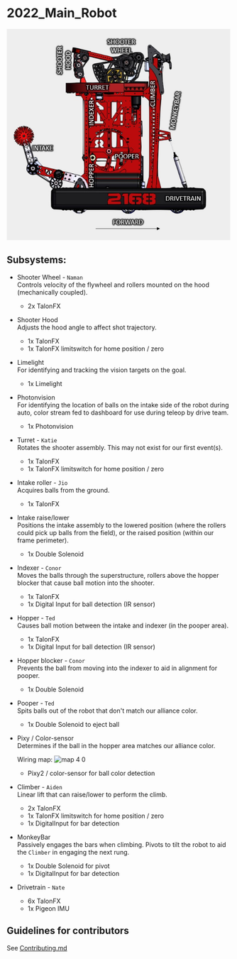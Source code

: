 # 2022_Main_Robot

![image](images/robot.jpg)

## Subsystems:

* Shooter Wheel - `Naman`  
  Controls velocity of the flywheel and rollers mounted on the hood (mechanically coupled).

  * 2x TalonFX
* Shooter Hood  
  Adjusts the hood angle to affect shot trajectory.

  * 1x TalonFX
  * 1x TalonFX limitswitch for home position / zero
* Limelight  
  For identifying and tracking the vision targets on the goal.

  * 1x Limelight
* Photonvision  
  For identifying the location of balls on the intake side of the robot during auto, color stream fed to dashboard for use during teleop by drive team.

  * 1x Photonvision
* Turret - `Katie`  
  Rotates the shooter assembly. This may not exist for our first event(s).

  * 1x TalonFX
  * 1x TalonFX limitswitch for home position / zero
* Intake roller - `Jio`  
  Acquires balls from the ground.

  * 1x TalonFX
* Intake raise/lower  
  Positions the intake assembly to the lowered position (where the rollers could pick up balls from the field),
  or the raised position (within our frame perimeter).

  * 1x Double Solenoid
* Indexer - `Conor`  
  Moves the balls through the superstructure, rollers above the hopper blocker that cause ball motion into the shooter.

  * 1x TalonFX
  * 1x Digital Input for ball detection (IR sensor)
* Hopper - `Ted`  
  Causes ball motion between the intake and indexer (in the pooper area).

  * 1x TalonFX
  * 1x Digital Input for ball detection (IR sensor)
* Hopper blocker - `Conor`  
  Prevents the ball from moving into the indexer to aid in alignment for pooper.

  * 1x Double Solenoid
* Pooper - `Ted`  
  Spits balls out of the robot that don't match our alliance color.

  * 1x Double Solenoid to eject ball
* Pixy / Color-sensor  
  Determines if the ball in the hopper area matches our alliance color.
  
  Wiring map:
  ![map 4 0](https://user-images.githubusercontent.com/74201229/154380512-f5c37b95-9532-4c1f-9e23-c7d836b86b82.png)

  * Pixy2 / color-sensor for ball color detection
* Climber - `Aiden`  
  Linear lift that can raise/lower to perform the climb.

  * 2x TalonFX
  * 1x TalonFX limitswitch for home position / zero
  * 1x DigitalInput for bar detection
* MonkeyBar  
  Passively engages the bars when climbing. Pivots to tilt the robot to aid the `Climber` in engaging the next rung.

  * 1x Double Solenoid for pivot
  * 1x DigitalInput for bar detection
* Drivetrain - `Nate`  
  * 6x TalonFX
  * 1x Pigeon IMU

## Guidelines for contributors

See [Contributing.md](/CONTRIBUTING.md)
